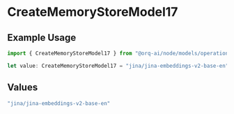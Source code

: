 # CreateMemoryStoreModel17

## Example Usage

```typescript
import { CreateMemoryStoreModel17 } from "@orq-ai/node/models/operations";

let value: CreateMemoryStoreModel17 = "jina/jina-embeddings-v2-base-en";
```

## Values

```typescript
"jina/jina-embeddings-v2-base-en"
```